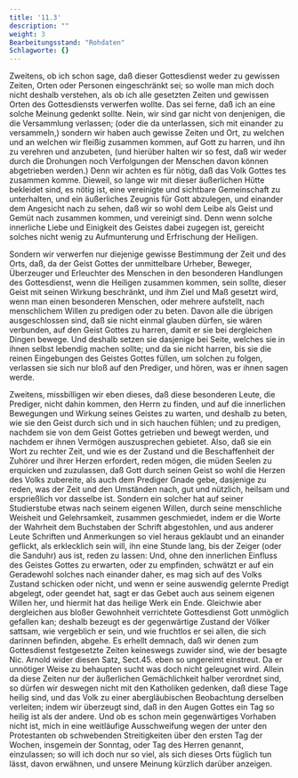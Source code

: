 ```yaml
---
title: '11.3'
description: ""
weight: 3
Bearbeitungsstand: "Rohdaten"
Schlagworte: {}
---
```


<!-- Seite 482 -->

Zweitens, ob ich schon sage, daß dieser
Gottesdienst weder zu gewissen Zeiten, Orten oder
Personen eingeschränkt sei; so wolle man mich doch
nicht deshalb verstehen, als ob ich alle gesetzten Zeiten und
gewissen Orten des Gottesdiensts verwerfen wollte.
Das sei ferne, daß ich an eine solche Meinung gedenkt
sollte. Nein, wir sind gar nicht von denjenigen,
die die Versammlung verlassen; (oder die da
unterlassen, sich mit einander zu versammeln,)
sondern wir haben auch gewisse Zeiten und Ort, zu
welchen und an welchen wir fleißig zusammen kommen,
auf Gott zu harren, und ihn zu verehren
und anzubeten, (und hierüber halten wir so fest, daß
wir weder durch die Drohungen noch Verfolgungen
der Menschen davon können abgetrieben werden.)
Denn wir achten es für nötig, daß das Volk Gottes<!-- Seite 483 -->
tes zusammen komme. Dieweil, so lange wir mit
dieser äußerlichen Hütte bekleidet sind, es nötig ist,
eine vereinigte und sichtbare Gemeinschaft zu unterhalten,
und ein äußerliches Zeugnis für Gott abzulegen,
und einander dem Angesicht nach zu sehen, daß wir
so wohl dem Leibe als Geist und Gemüt nach zusammen
kommen, und vereinigt sind. Denn wenn
solche innerliche Liebe und Einigkeit des Geistes dabei
zugegen ist, gereicht solches nicht wenig zu Aufmunterung
und Erfrischung der Heiligen.

Sondern wir verwerfen nur diejenige gewisse Bestimmung
der Zeit und des Orts, daß, da der Geist
Gottes der unmittelbare Urheber, Beweger, Überzeuger
und Erleuchter des Menschen in den besonderen
Handlungen des Gottesdienst, wenn die Heiligen zusammen
kommen, sein sollte, dieser Geist mit seinen
Wirkung beschränkt, und ihm Ziel und Maß gesetzt
wird, wenn man einen besonderen Menschen, oder
mehrere aufstellt, nach menschlichem Willen zu predigen
oder zu beten. Davon alle die übrigen ausgeschlossen
sind, daß sie nicht einmal glauben dürfen, sie
wären verbunden, auf den Geist Gottes zu harren,
damit er sie bei dergleichen Dingen bewege. Und
deshalb setzen sie dasjenige bei Seite, welches sie in ihnen
selbst lebendig machen sollte; und da sie nicht harren,
bis sie die reinen Eingebungen des Geistes
Gottes füllen, um solchen zu folgen, verlassen sie
sich nur bloß auf den Prediger, und hören, was er
ihnen sagen werde.

Zweitens, missbilligen wir eben dieses, daß diese
besonderen Leute, die Prediger, nicht dahin kommen,
den Herrn zu finden, und auf die innerlichen Bewegungen
und Wirkung seines Geistes zu warten, und
deshalb zu beten, wie sie den Geist durch sich und in
sich hauchen fühlen; und zu predigen, nachdem sie
von dem Geist Gottes getrieben und bewegt werden,<!-- Seite 484 -->
und nachdem er ihnen Vermögen auszusprechen
gebietet. Also, daß sie ein Wort zu rechter Zeit, und
wie es der Zustand und die Beschaffenheit der Zuhörer
und ihrer Herzen erfordert, reden mögen, die müden
Seelen zu erquicken und zuzulassen, daß Gott
durch seinen Geist so wohl die Herzen des Volks zubereite,
als auch dem Prediger Gnade gebe, dasjenige
zu reden, was der Zeit und den Umständen nach,
gut und nützlich, heilsam und ersprießlich vor dasselbe
ist. Sondern ein solcher hat auf seiner Studierstube
etwas nach seinem eigenen Willen, durch seine
menschliche Weisheit und Gelehrsamkeit, zusammen
geschmiedet, indem er die Worte der Wahrheit
dem Buchstaben der Schrift abgestohlen, und aus anderer
Leute Schriften und Anmerkungen so viel heraus
geklaubt und an einander geflickt, als erklecklich sein
will, ihn eine Stunde lang, bis der Zeiger (oder die
Sanduhr) aus ist, reden zu lassen: Und, ohne den
innerlichen Einfluss des Geistes Gottes zu erwarten,
oder zu empfinden, schwätzt er auf ein Geradewohl
solches nach einander daher, es mag sich auf des Volks
Zustand schicken oder nicht, und wenn er seine auswendig
gelernte Predigt abgelegt, oder geendet hat, sagt
er das Gebet auch aus seinem eigenen Willen her,
und hiermit hat das heilige Werk ein Ende. Gleichwie
aber dergleichen aus bloßer Gewohnheit verrichtete
Gottesdienst Gott unmöglich gefallen kan; deshalb
bezeugt es der gegenwärtige Zustand der Völker sattsam,
wie vergeblich er sein, und wie fruchtlos er sei
allen, die sich darinnen befinden, abgehe. Es erhellt
demnach, daß wir denen zum Gottesdienst festgesetzte
Zeiten keineswegs zuwider sind, wie der besagte
Nic. Arnold wider diesen Satz, Sect.45. eben so
ungereimt einstreut. Da er unnötiger Weise zu
behaupten sucht was doch nicht geleugnet wird. Allein
da diese Zeiten nur der äußerlichen Gemächlichkeit<!-- Seite 485 -->
halber verordnet sind, so dürfen wir deswegen nicht
mit den Katholiken gedenken, daß diese Tage heilig
sind, und das Volk zu einer abergläubischen Beobachtung
derselben verleiten; indem wir überzeugt sind,
daß in den Augen Gottes ein Tag so heilig ist
als der andere. Und ob es schon mein gegenwärtiges
Vorhaben nicht ist, mich in eine weitläufige Ausschweifung
wegen der unter den Protestanten ob
schwebenden Streitigkeiten über den ersten Tag der
Wochen, insgemein der Sonntag, oder Tag des
Herren genannt, einzulassen; so will ich doch nur so
viel, als sich dieses Orts füglich tun lässt, davon erwähnen,
und unsere Meinung kürzlich darüber anzeigen.
